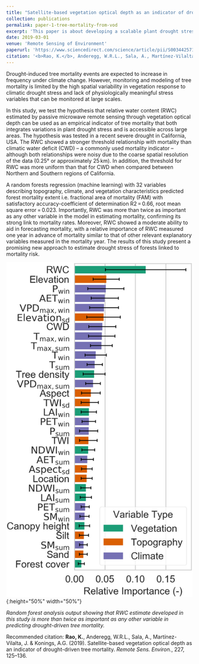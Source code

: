 ```yaml
---
title: "Satellite-based vegetation optical depth as an indicator of drought-driven tree mortality"
collection: publications
permalink: paper-1-tree-mortality-from-vod
excerpt: 'This paper is about developing a scalable plant drought stress indicator using vegetation optical depth.'
date: 2019-03-01
venue: 'Remote Sensing of Environment'
paperurl: 'https://www.sciencedirect.com/science/article/pii/S0034425719301208'
citation: '<b>Rao, K.</b>, Anderegg, W.R.L., Sala, A., Martínez-Vilalta, J. & Konings, A.G. (2019). Satellite-based vegetation optical depth as an indicator of drought-driven tree mortality. <i>Remote Sens. Environ.</i>, 227, 125–136.'
---
```


Drought-induced tree mortality events are expected to increase in frequency under climate change. However, monitoring and modeling of tree mortality is limited by the high spatial variability in vegetation response to climatic drought stress and lack of physiologically meaningful stress variables that can be monitored at large scales. 

In this study, we test the hypothesis that relative water content (RWC) estimated by passive microwave remote sensing through vegetation optical depth can be used as an empirical indicator of tree mortality that both integrates variations in plant drought stress and is accessible across large areas. The hypothesis was tested in a recent severe drought in California, USA. The RWC showed a stronger threshold relationship with mortality than climatic water deficit (CWD) – a commonly used mortality indicator – although both relationships were noisy due to the coarse spatial resolution of the data (0.25° or approximately 25 km). In addition, the threshold for RWC was more uniform than that for CWD when compared between Northern and Southern regions of California. 

A random forests regression (machine learning) with 32 variables describing topography, climate, and vegetation characteristics predicted forest mortality extent i.e. fractional area of mortality (FAM) with satisfactory accuracy-coefficient of determination R2 = 0.66, root mean square error = 0.023. Importantly, RWC was more than twice as important as any other variable in the model in estimating mortality, confirming its strong link to mortality rates. Moreover, RWC showed a moderate ability to aid in forecasting mortality, with a relative importance of RWC measured one year in advance of mortality similar to that of other relevant explanatory variables measured in the mortality year. The results of this study present a promising new approach to estimate drought stress of forests linked to mortality risk.

![Random forest analysis output showing that RWC estimate developed in this study is more than twice as important as any other variable in predicting drought-driven tree mortality.](/images/rwc.jpg){:height="50%" width="50%"}

_Random forest analysis output showing that RWC estimate developed in this study is more than twice as important as any other variable in predicting drought-driven tree mortality._

Recommended citation: <b>Rao, K.</b>, Anderegg, W.R.L., Sala, A., Martínez-Vilalta, J. & Konings, A.G. (2019). Satellite-based vegetation optical depth as an indicator of drought-driven tree mortality. <i>Remote Sens. Environ.</i>, 227, 125–136.
